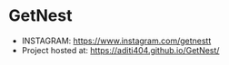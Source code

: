 # GetNest

- INSTAGRAM: https://www.instagram.com/getnestt
- Project hosted at: https://aditi404.github.io/GetNest/
